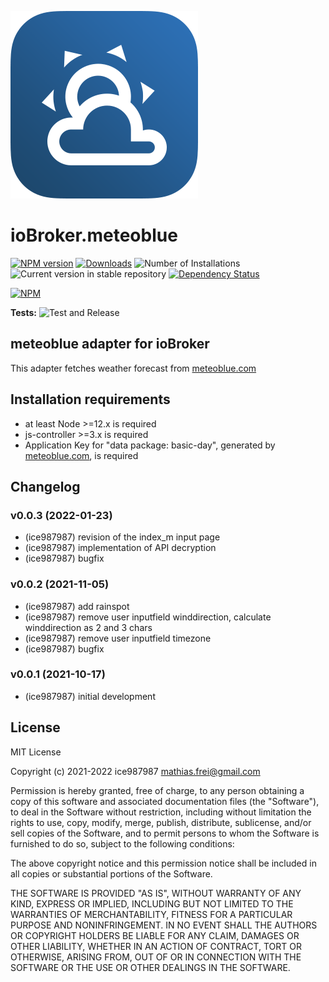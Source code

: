 ![Logo](admin/meteoblue.png)
# ioBroker.meteoblue

[![NPM version](https://img.shields.io/npm/v/iobroker.meteoblue.svg)](https://www.npmjs.com/package/iobroker.meteoblue)
[![Downloads](https://img.shields.io/npm/dm/iobroker.meteoblue.svg)](https://www.npmjs.com/package/iobroker.meteoblue)
![Number of Installations](https://iobroker.live/badges/meteoblue-installed.svg)
![Current version in stable repository](https://iobroker.live/badges/meteoblue-stable.svg)
[![Dependency Status](https://img.shields.io/david/ice987987/iobroker.meteoblue.svg)](https://david-dm.org/ice987987/iobroker.meteoblue)

[![NPM](https://nodei.co/npm/iobroker.meteoblue.png?downloads=true)](https://nodei.co/npm/iobroker.meteoblue/)

**Tests:** ![Test and Release](https://github.com/ice987987/ioBroker.meteoblue/workflows/Test%20and%20Release/badge.svg)

## meteoblue adapter for ioBroker

This adapter fetches weather forecast from [meteoblue.com](http://www.meteoblue.com)


## Installation requirements

* at least Node >=12.x is required
* js-controller >=3.x is required
* Application Key for "data package: basic-day", generated by [meteoblue.com](https://content.meteoblue.com/en/access-options/meteoblue-weather-api/non-commercial-use), is required

## Changelog

<!-- ### **WORK IN PROGRESS** -->

### v0.0.3 (2022-01-23)
- (ice987987) revision of the index_m input page
- (ice987987) implementation of API decryption
- (ice987987) bugfix

### v0.0.2 (2021-11-05)
- (ice987987) add rainspot
- (ice987987) remove user inputfield winddirection, calculate winddirection as 2 and 3 chars
- (ice987987) remove user inputfield timezone
- (ice987987) bugfix

### v0.0.1 (2021-10-17)
- (ice987987) initial development

## License
MIT License

Copyright (c) 2021-2022 ice987987 <mathias.frei@gmail.com>

Permission is hereby granted, free of charge, to any person obtaining a copy
of this software and associated documentation files (the "Software"), to deal
in the Software without restriction, including without limitation the rights
to use, copy, modify, merge, publish, distribute, sublicense, and/or sell
copies of the Software, and to permit persons to whom the Software is
furnished to do so, subject to the following conditions:

The above copyright notice and this permission notice shall be included in all
copies or substantial portions of the Software.

THE SOFTWARE IS PROVIDED "AS IS", WITHOUT WARRANTY OF ANY KIND, EXPRESS OR
IMPLIED, INCLUDING BUT NOT LIMITED TO THE WARRANTIES OF MERCHANTABILITY,
FITNESS FOR A PARTICULAR PURPOSE AND NONINFRINGEMENT. IN NO EVENT SHALL THE
AUTHORS OR COPYRIGHT HOLDERS BE LIABLE FOR ANY CLAIM, DAMAGES OR OTHER
LIABILITY, WHETHER IN AN ACTION OF CONTRACT, TORT OR OTHERWISE, ARISING FROM,
OUT OF OR IN CONNECTION WITH THE SOFTWARE OR THE USE OR OTHER DEALINGS IN THE
SOFTWARE.
